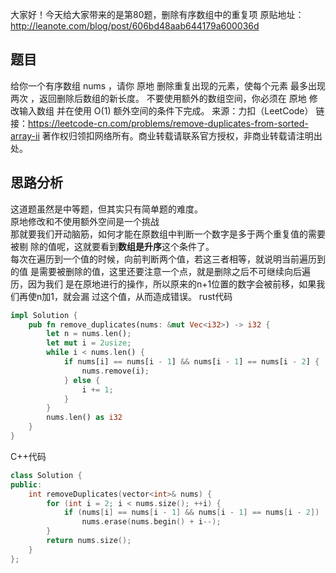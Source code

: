 大家好！今天给大家带来的是第80题，删除有序数组中的重复项
原贴地址：http://leanote.com/blog/post/606bd48aab644179a600036d
## 题目
给你一个有序数组 nums ，请你 原地 删除重复出现的元素，使每个元素 最多出现两次 
，返回删除后数组的新长度。
不要使用额外的数组空间，你必须在 原地 修改输入数组 并在使用 O(1) 
额外空间的条件下完成。
来源：力扣（LeetCode）
链接：https://leetcode-cn.com/problems/remove-duplicates-from-sorted-array-ii
著作权归领扣网络所有。商业转载请联系官方授权，非商业转载请注明出处。
## 思路分析
这道题虽然是中等题，但其实只有简单题的难度。  
原地修改和不使用额外空间是一个挑战  
那就要我们开动脑筋，如何才能在原数组中判断一个数字是多于两个重复值的需要被剔
除的值呢，这就要看到**数组是升序**这个条件了。  
每次在遍历到一个值的时候，向前判断两个值，若这三者相等，就说明当前遍历到的值
是需要被删除的值，这里还要注意一个点，就是删除之后不可继续向后遍历，因为我们
是在原地进行的操作，所以原来的n+1位置的数字会被前移，如果我们再使n加1，就会漏
过这个值，从而造成错误。
rust代码
```rust
impl Solution {
    pub fn remove_duplicates(nums: &mut Vec<i32>) -> i32 {
        let n = nums.len();
        let mut i = 2usize;
        while i < nums.len() {
            if nums[i] == nums[i - 1] && nums[i - 1] == nums[i - 2] {
                nums.remove(i);
            } else {
                i += 1;
            }
        }
        nums.len() as i32
    }
}
```
C++代码
```cpp
class Solution {
public:
    int removeDuplicates(vector<int>& nums) {
        for (int i = 2; i < nums.size(); ++i) {
            if (nums[i] == nums[i - 1] && nums[i - 1] == nums[i - 2]) 
                nums.erase(nums.begin() + i--);
        }
        return nums.size();
    }
};